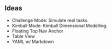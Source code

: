 ## Ideas
 - Challenge Mode: Simulate real tasks.
 - Kimball Mode: Kimball Dimensional Modelling.
 - Floating Top Nav Anchor
 - Table View
 - YAML w/ Markdown